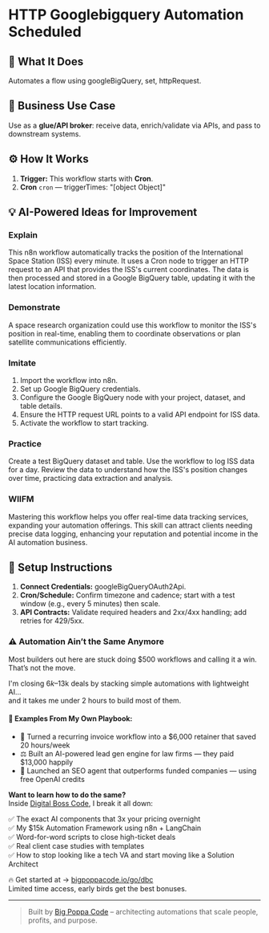 # HTTP Googlebigquery Automation Scheduled
  ## 🚀 What It Does
  Automates a flow using googleBigQuery, set, httpRequest.
  
  ## 💼 Business Use Case
  Use as a **glue/API broker**: receive data, enrich/validate via APIs, and pass to downstream systems.
  
  ## ⚙️ How It Works
  1. **Trigger:** This workflow starts with **Cron**.
  2. **Cron** `cron` — triggerTimes: "[object Object]"
  
  ## 💡 AI-Powered Ideas for Improvement
  ### Explain
This n8n workflow automatically tracks the position of the International Space Station (ISS) every minute. It uses a Cron node to trigger an HTTP request to an API that provides the ISS's current coordinates. The data is then processed and stored in a Google BigQuery table, updating it with the latest location information.

### Demonstrate
A space research organization could use this workflow to monitor the ISS's position in real-time, enabling them to coordinate observations or plan satellite communications efficiently.

### Imitate
1. Import the workflow into n8n.
2. Set up Google BigQuery credentials.
3. Configure the Google BigQuery node with your project, dataset, and table details.
4. Ensure the HTTP request URL points to a valid API endpoint for ISS data.
5. Activate the workflow to start tracking.

### Practice
Create a test BigQuery dataset and table. Use the workflow to log ISS data for a day. Review the data to understand how the ISS's position changes over time, practicing data extraction and analysis.

### WIIFM
Mastering this workflow helps you offer real-time data tracking services, expanding your automation offerings. This skill can attract clients needing precise data logging, enhancing your reputation and potential income in the AI automation business.
  
  ## 🔧 Setup Instructions
  1. **Connect Credentials:** googleBigQueryOAuth2Api.
2. **Cron/Schedule:** Confirm timezone and cadence; start with a test window (e.g., every 5 minutes) then scale.
3. **API Contracts:** Validate required headers and 2xx/4xx handling; add retries for 429/5xx.
  
### ⚠️ Automation Ain’t the Same Anymore

Most builders out here are stuck doing $500 workflows and calling it a win.  
That’s not the move.  

I'm closing $6k–$13k deals by stacking simple automations with lightweight AI...  
and it takes me under 2 hours to build most of them.

#### 🧠 Examples From My Own Playbook:
- 🔁 Turned a recurring invoice workflow into a $6,000 retainer that saved 20 hours/week  
- ⚖️ Built an AI-powered lead gen engine for law firms — they paid $13,000 happily  
- 🚀 Launched an SEO agent that outperforms funded companies — using free OpenAI credits  

**Want to learn how to do the same?**  
Inside [Digital Boss Code](https://bigpoppacode.io/go/dbc), I break it all down:

✅ The exact AI components that 3x your pricing overnight  
✅ My $15k Automation Framework using n8n + LangChain  
✅ Word-for-word scripts to close high-ticket deals  
✅ Real client case studies with templates  
✅ How to stop looking like a tech VA and start moving like a Solution Architect  

🔥 Get started at → [bigpoppacode.io/go/dbc](https://bigpoppacode.io/go/dbc)  
Limited time access, early birds get the best bonuses.

---
> Built by [Big Poppa Code](https://bigpoppacode.io) – architecting automations that scale people, profits, and purpose.
  